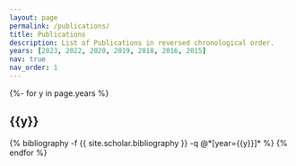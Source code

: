 ```yaml
---
layout: page
permalink: /publications/
title: Publications
description: List of Publications in reversed chronological order.
years: [2023, 2022, 2020, 2019, 2018, 2016, 2015]
nav: true
nav_order: 1
---
```

<!-- _pages/publications.md -->
<div class="publications">

{%- for y in page.years %}
  <h2 class="year">{{y}}</h2>
  {% bibliography -f {{ site.scholar.bibliography }} -q @*[year={{y}}]* %}
{% endfor %}

</div>
